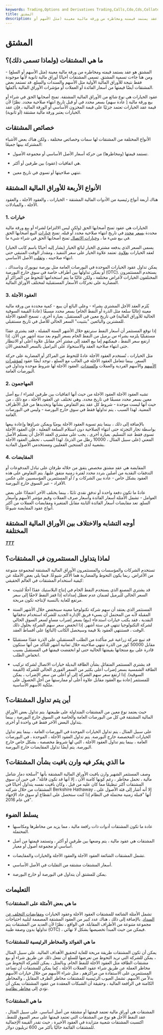 ```yaml
---
keywords: Trading,Options and Derivatives Trading,Calls,Cdo,Cds,Collateralized Debt Obligations,Credit Default Swaps,Derivatives,Finance,Financialliteracy,Futures,Investing,Mbs,Mortgage Backed Securities,Options,Puts,Swaps,Options and Derivatives
title: المشتق
description: ما هي المشتقات (ولماذا تسمى ذلك)؟ المشتق هو عقد يستمد قيمته ومخاطره من ورقة مالية معينة (مثل الأسهم أو
---
```


# المشتق
## ما هي المشتقات (ولماذا تسمى ذلك)؟

المشتق هو عقد يستمد قيمته ومخاطره من ورقة مالية معينة (مثل الأسهم أو السلع) - ومن هنا جاءت تسمية المشتق. تسمى المشتقات أحيانًا أوراق مالية ثانوية لأنها موجودة فقط نتيجة للأوراق المالية الأولية مثل الأسهم والسندات والسلع. قد تستمد بعض المشتقات أيضًا قيمتها من أسعار الفائدة أو العملات أو مؤشرات الأوراق المالية بأكملها.

عقود الخيارات هي نوع شائع من الأوراق المالية المشتقة. تمنح أصحابها الحق في شراء أو بيع ورقة مالية [(](/security) عادة سهم) بسعر محدد في أو قبل تاريخ انتهاء صلاحية محدد. نظرًا لأن قيمة عقد الخيارات تعتمد جزئيًا على قيمة المخزون الأساسي أو الورقة المالية ، فإن عقد الخيارات يعتبر ورقة مالية مشتقة (أو ثانوية).

## خصائص المشتقات

الأنواع المختلفة من المشتقات لها سمات وخصائص مختلفة ، ولكن هناك بعض الأشياء المشتركة بينها جميعًا:

- تستمد قيمتها (ومخاطرها) من حركة أسعار الأصل الأساسي أو مجموعة الأصول.

- هي اتفاقيات (عقود) بين طرفين أو أكثر.

- تنتهي صلاحيتها أو تسوي في تاريخ معين.

## الأنواع الأربعة للأوراق المالية المشتقة

هناك أربعة أنواع رئيسية من الأدوات المالية المشتقة - الخيارات ، والعقود الآجلة ، والعقود الآجلة ، والمبادلات.

### 1. خيارات

الخيارات هي عقود تمنح أصحابها الحق (ولكن ليس الالتزام) لشراء أو بيع ورقة مالية محددة [بسعر](/strikeprice) [محدد](/strikeprice) في تاريخ انتهاء صلاحية محدد أو قبله. تمنح [خيارات](/putoption) البيع أصحابها الحق في بيع شيء ما ، [وخيارات الاتصال](/calloption) تمنح أصحابها الحق في شراء شيء ما.

يسمى السعر الذي يدفعه مشتري الخيار لبائع الخيار (يشار إليه أحيانًا باسم كاتب الخيار) لعقد الخيارات [بعلاوة](/option-premium). تعتمد علاوة الخيار على سعر التنفيذ ، ومقدار الوقت المتبقي حتى انتهاء صلاحيته ، [وتقلب](/volatility) الأصل الأساسي.

يمكن تداول عقود الخيارات الموحدة في البورصات العامة مثل بورصة نيويورك وناسداك ، أو يمكن تداولها بين أطراف خاصة في سوق خارج البورصة (OTC). يستخدم المستثمرون المختلفون الخيارات لأغراض مختلفة ، ولكن غالبًا ما يتم استخدامها للتحوط من المراكز أو المضاربة على تحركات الأسعار المستقبلية لمختلف الأوراق المالية.

### 3. العقود الآجلة

يُلزم العقد الآجل المشتري بشراء - وعلى البائع أن يبيع - كمية محددة من ورقة مالية معينة (غالبًا سلعة مثل الذرة أو النفط الخام) بسعر محدد مسبقًا (عادةً القيمة السوقية الحالية للأوراق المالية) في تاريخ معين فى المستقبل. بعبارة أخرى ، تسمح العقود الآجلة للمشترين والبائعين "بتثبيت" السعر الحالي للأصل في تاريخ مستقبلي.

إذا توقع المستثمر أن أسعار النفط سترتفع خلال الأشهر الستة المقبلة ، فقد يشتري عقدًا مستقبليًا يلزمه بشراء س برميل من النفط الخام بسعر اليوم بعد ستة أشهر من الآن. إذا ارتفع سعر النفط ، فيمكنهم إما بيع العقد إلى مشترٍ آخر مقابل علاوة أعلى أو الانتظار حتى انتهاء صلاحية العقد والاستحواذ على البراميل بالسعر المخفض الآن.

مثل الخيارات ، تُستخدم العقود الآجلة عادةً للتحوط من المراكز أو المضاربة على حركة السعر. بينما تتعامل العقود الآجلة في الغالب مع السلع ، توجد أيضًا عقود [لمؤشرات الأسهم](/marketindex) والأسهم الفردية والعملات [والسندات](/bond). العقود الآجلة لها شروط موحدة وتداول في البورصات العامة.

### 2. المهاجمون

تشبه العقود الآجلة العقود الآجلة من حيث أنها اتفاقيات بين طرفين لشراء / بيع أصل معين بسعر محدد مسبقًا في تاريخ محدد. وهي تختلف عن العقود الآجلة ، مع ذلك ، من حيث أنها ليست موحدة - شروط كل عقد يتم التفاوض بشأنها وتحديدها من قبل الأطراف المعنية. لهذا السبب ، يتم تداولها فقط في سوق خارج البورصة - وليس في البورصات العامة.

بالإضافة إلى ذلك ، بينما يتم تسوية العقود الآجلة يوميًا ويمكن شراؤها وإعادة بيعها بواسطة تجار التجزئة حتى انتهاء الصلاحية دون استلام السلعة الفعلية ، فإن العقود الآجلة تسوى فقط عند التسليم. بعبارة أخرى ، يجب على مشتري العقد الآجل أن يستلم الأصل المعني (على سبيل المثال ، 10000 رطل من الذرة). لهذا السبب ، تحظى العقود الآجلة بشعبية لدى المنتجين الفعليين ومستخدمي الأصول المادية.

### 4. المقايضات

المقايضة هي عقد مشتق مخصص يتفق من خلاله طرفان على تبادل المدفوعات أو التدفقات النقدية من أصلين بتردد محدد لفترة زمنية متفق عليها. يتم التفاوض على هذه العقود بشكل خاص - عادة بين الشركات و / أو المستثمرين المؤسسيين على عكس الأفراد - عبر السوق خارج البورصة.

عادةً ما تكون دفعة واحدة أو تدفق نقدي ثابتًا ، بينما يختلف الآخر اعتمادًا على بعض العوامل - تشمل الأمثلة أسعار الفائدة وأسعار صرف العملات وقيم مؤشر الأسهم وأسعار السلع. تعد مقايضات أسعار الفائدة الثابتة مقابل المتغيرة ومقايضات العملات من أكثر أنواع عقود المقايضة شيوعًا.

## أوجه التشابه والاختلاف بين الأوراق المالية المشتقة المختلفة

<h5> <a href=""> TTT </a> </h5>

## لماذا يتداول المستثمرون في المشتقات؟

تستخدم الشركات والمؤسسات والمستثمرون الأوراق المالية المشتقة لمجموعة متنوعة من الأغراض. ربما يكون التحوط والمضاربة هما الأكثر شيوعًا. فيما يلي بعض الأمثلة عن كيفية استخدام المشتقات في العالم الحقيقي:

- قد يشتري المصنع الذي يستخدم النفط الخام في إنتاج البلاستيك عقدًا آجلًا لتثبيت السعر الحالي للبرميل لضمان عدم تعطل إمداداته إذا قفز النفط لاحقًا إلى سعر مرتفع للغاية بالنسبة لإنتاجه تكون مربحة.

- المستثمر الذي يعتقد أن سهم شركة تكنولوجيا معينة سينخفض خلال الأشهر الستة المقبلة لأنه من المحتمل أن يسيء فريق الإدارة الجديد للشركة استخدام تدفقاتها النقدية ، فقد يكتب خيارات استدعاء (بيع) بسعر إضراب مساوٍ لسعر السوق الحالي لشركة التكنولوجيا تنتهي في ستة أشهر. إذا انخفض سعر سهم الشركة بحلول ذلك الوقت ، فستنتهي العقود بلا قيمة وسيحصل الكاتب (البائع) على أقساط العقد.

- قد تبيع شركة زراعية غير متأكدة من الطلب المستقبلي على الذرة عقدًا مستقبليًا مقابل 50000 كوز من الذرة تنتهي صلاحيته خلال ثمانية أشهر للتأكد من أنها ستكون قادرة على بيع منتجاتها بقيمتها الحالية حتى لو انخفضت قيمتها في المستقبل بسبب انخفاض الطلب.

- قد يشتري المستثمر المتفائل بشأن الطاقة البديلة خيارات الاتصال لشركة تركيب الطاقة الشمسية بسعر إضراب أعلى بكثير من السعر الفوري الحالي للشركة (القيمة السوقية). إذا ارتفع سعر سهم الشركة إلى أو أعلى من سعر الإضراب ، يمكن للمستثمر إعادة بيع العقود مقابل علاوة أعلى أو ممارستها من أجل الحصول على ملكية الأسهم الأساسية.

## أين يتم تداول المشتقات؟

حيث يعتمد نوع معين من المشتقات المتداولة على طبيعتها. يتم تداول بعض الأوراق المالية المشتقة في كل من البورصات العامة والخاصة في السوق خارج البورصة ، بينما يتداول البعض الآخر فقط في واحدة أو أخرى.

على سبيل المثال ، يتم تداول الخيارات الموحدة في البورصات العامة ، بينما يتم تداول الخيارات المخصصة خارج البورصة. يتم تداول العقود الآجلة ، الموحدة ، في البورصات العامة ، بينما يتم تداول العقود الآجلة ، التي لها شروط مخصصة ، بشكل خاص خارج البورصة. يتم أيضًا تداول المقايضات خارج البورصة.

## ما الذي يفكر فيه وارن بافيت بشأن المشتقات؟

وصف المستثمر الشهير وارن بافيت الأوراق المالية المشتقة بأنها "أسلحة دمار شامل مالية ، تحمل مخاطر ، رغم كونها كامنة الآن ، إلا أنها قد تكون قاتلة". في حين أن سوق المشتقات أكثر تنظيمًا مما كان عليه من قبل ، وكان بافيت نفسه يتداول أحيانًا في المشتقات من خلال شركته Berkshire Hathaway ، إلا أنه أشار إلى فئة الأصول على أنها "قنبلة زمنية محتملة في النظام إذا كنت ستحصل على انقطاع أو سوق حاد الإجهاد "في عام 2016.

## يسلط الضوء

- عادة ما تكون المشتقات أدوات ذات رافعة مالية ، مما يزيد من مخاطرها ومكاسبها المحتملة.

- المشتقات هي عقود مالية ، يتم وضعها بين طرفين أو أكثر ، وتستمد قيمتها من أصل أساسي أو مجموعة أصول أو معيار.

- تشمل المشتقات الشائعة العقود الآجلة والعقود الآجلة والخيارات والمقايضات.

- أسعار المشتقات مشتقة من التقلبات في الأصل الأساسي.

- يمكن للمشتق أن يتداول في البورصة أو خارج البورصة.

## التعليمات

### ما هي بعض الأمثلة على المشتقات؟

تشمل الأمثلة الشائعة للمشتقات العقود الآجلة وعقود الخيارات [ومقايضات التخلف عن السداد](/creditdefaultswap). بالإضافة إلى ذلك ، هناك عدد كبير من العقود المشتقة المصممة لتلبية احتياجات مجموعة متنوعة من الأطراف المقابلة. في الواقع ، نظرًا لأن العديد من المشتقات يتم تداولها بدون وصفة طبية (OTC) ، فيمكن من حيث المبدأ تخصيصها بشكل لا نهائي.

### ما هي الفوائد والمخاطر الرئيسية للمشتقات؟

يمكن أن تكون المشتقات طريقة مريحة للغاية لتحقيق الأهداف المالية. على سبيل المثال ، يمكن للشركة التي تريد التحوط من تعرضها للسلع أن تفعل ذلك عن طريق شراء أو بيع مشتقات الطاقة مثل العقود الآجلة للنفط الخام. وبالمثل ، يمكن للشركة التحوط من مخاطر العملة عن طريق شراء عقود العملات الآجلة ، كما يمكن للمشتقات أن تساعد المستثمرين على الاستفادة من مراكزهم ، مثل شراء الأسهم من خلال خيارات الأسهم بدلاً من الأسهم. تشمل العيوب الرئيسية للمشتقات مخاطر الطرف المقابل ، والمخاطر الكامنة في الرافعة المالية ، وحقيقة أن الشبكات المعقدة من عقود المشتقات يمكن أن تؤدي إلى [مخاطر نظامية](/systemic-risk).

### ما هي المشتقات؟

المشتقات هي أوراق مالية تعتمد قيمتها أو مشتقة من أصل أساسي. على سبيل المثال ، عقد النفط الآجل هو نوع من المشتقات التي تعتمد قيمتها على سعر السوق للنفط. اكتسبت المشتقات شعبية متزايدة في العقود الأخيرة ، حيث تقدر القيمة الإجمالية للمشتقات القائمة حاليًا بأكثر من 600 تريليون دولار.

